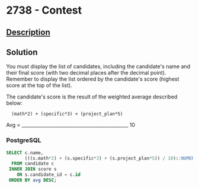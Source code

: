 # 2738 - Contest

## [Description](https://judge.beecrowd.com/pt/problems/view/2738)

## Solution

You must display the list of candidates, including the candidate's name and their final score (with two decimal places after the decimal point). Remember to display the list ordered by the candidate's score (highest score at the top of the list).

The candidate's score is the result of the weighted average described below:

      (math*2) + (specific*3) + (project_plan*5)
Avg = _____________________________________________
                            10


### PostgreSQL

```sql
SELECT c.name,
       (((s.math*2) + (s.specific*3) + (s.project_plan*5)) / 10)::NUMERIC(18,2) as avg
  FROM candidate c
 INNER JOIN score s
    ON s.candidate_id = c.id
 ORDER BY avg DESC;
 ```